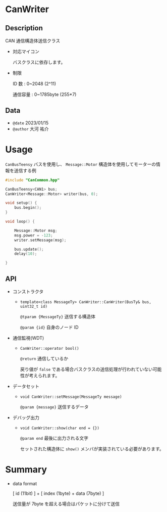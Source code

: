 # CanWriter

## Description

CAN 通信構造体送信クラス

-   対応マイコン

    バスクラスに依存します。

-   制限

    ID 数 : 0~2048 (2^11)

    通信容量 : 0~1785byte (255\*7)

## Data

-   `@date` 2023/01/15
-   `@author` 大河 祐介

# Usage

`CanBusTeensy` バスを使用し、 `Message::Motor` 構造体を使用してモーターの情報を送信する例

```cpp
#include "CanCommon.hpp"

CanBusTeensy<CAN1> bus;
CanWriter<Message::Motor> writer(bus, 0);

void setup() {
	bus.begin();
}

void loop() {

    Message::Motor msg;
    msg.power = -123;
	writer.setMessage(msg);

	bus.update();
	delay(10);

}
```

## API

-   コンストラクタ

    -   `template<class MessageTy> CanWriter::CanWriter(BusTy& bus, uint32_t id)`

        `@tparam {MessageTy}` 送信する構造体

        `@param {id}` 自身のノード ID

-   通信監視(WDT)

    -   `CanWriter::operator bool()`

        `@return` 通信しているか

        戻り値が `false` である場合バスクラスの送信処理が行われていない可能性が考えられます。

-   データセット

    -   `void CanWriter::setMessage(MessageTy message)`

        `@param {message}` 送信するデータ

-   デバッグ出力

    -   `void CanWriter::show(char end = {})`

        `@param end` 最後に出力される文字

        セットされた構造体に `show()` メンバが実装されている必要があります。

# Summary

-   data format

    [ id (11bit) ] + [ index (1byte) + data (7byte) ]

    送信量が 7byte を超える場合はパケットに分けて送信
